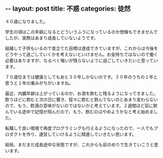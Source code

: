 --
layout: post
title: 不惑
categories: 徒然
--

４０歳になりました。

学生の頃はこの年齢になるとどういうふうになっているのか想像もできませんでしたが、実際はあまり成長していないようです。

結婚して子供もいるので昔立てた目標は達成できていますが、これからは今後をどうやって過ごしていくかを考えないといけません。お金持ちではないので働く必要はありますが、なるべく悔いが残らないように過ごしていきたいと思っています。

７０歳位までは健康としてもあと３０年しかないのです。３０年のうちの１年と思うと１年の重みがちがいますね。

最近、内臓年齢は上がっているのか、お酒を飲むと残るようになってきました。酔うほどに飲むと次の日に響き、程々に飲むと飲んでないのとあまり変わらないので、もう、飲酒の意味がないのではないかと考えています。２週間ほど前に飲んでいる途中で記憶が飛んだので、もう、飲むのはやめようかなと考え始めました。

転職して良い環境で再度プログラミングも行えるようになったので、一人でもプロダクトを作り、運営していけるように精進していきたい思います。

結局、まだまだ成長途中な状態ですが、これからも前のめりで生きていこうと思います。
